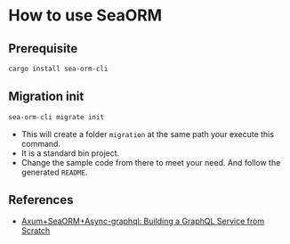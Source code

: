 # How to use SeaORM 

## Prerequisite 

```sh 
cargo install sea-orm-cli
```

## Migration init

```sh 
sea-orm-cli migrate init
```

- This will create a folder `migration` at the same path your execute this command. 
- It is a standard bin project.
- Change the sample code from there to meet your need. And follow the generated `README`.

## References

- [Axum+SeaORM+Async-graphql: Building a GraphQL Service from Scratch](https://dev.to/yexiyue/axumseaormasync-graphql-building-a-graphql-service-from-scratch-52kk)